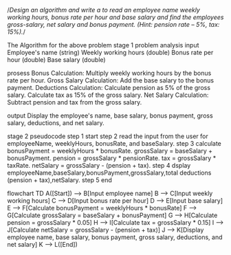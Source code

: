 /*Design an algorithm and write a to read an employee name weekly working hours, bonus rate per hour and
base salary and find the employees gross-salary, net salary and bonus payment. (Hint: pension rate – 5%,
tax: 15%).*/

The Algorithm for the above problem 
stage 1 problem analysis 
input 
Employee's name (string)
Weekly working hours (double)
Bonus rate per hour (double)
Base salary (double)

prosess 
Bonus Calculation: Multiply weekly working hours by the bonus rate per hour.
Gross Salary Calculation: Add the base salary to the bonus payment.
Deductions Calculation: Calculate pension as 5% of the gross salary.
                        Calculate tax as 15% of the gross salary.
Net Salary Calculation: Subtract pension and tax from the gross salary.

output 
Display the employee's name, base salary, bonus payment, gross salary, deductions, and net salary.

stage 2 pseudocode 
step 1 start 
step 2 read the input from the user for employeeName, weeklyHours, bonusRate, and baseSalary.
step 3 calculate  bonusPayment = weeklyHours * bonusRate.
                  grossSalary = baseSalary + bonusPayment.
                  pension = grossSalary * pensionRate.
                  tax = grossSalary * taxRate.
                  netSalary = grossSalary - (pension + tax).
step 4 dsplay  employeeName,baseSalary,bonusPayment,grossSalary,total deductions (pension + tax),netSalary.
step 5 end 

flowchart TD
A([Start]) --> B[Input employee name]
B --> C[Input weekly working hours]
C --> D[Input bonus rate per hour]
D --> E[Input base salary]
E --> F[Calculate bonusPayment = weeklyHours * bonusRate]
F --> G[Calculate grossSalary = baseSalary + bonusPayment]
G --> H[Calculate pension = grossSalary * 0.05]
H --> I[Calculate tax = grossSalary * 0.15]
I --> J[Calculate netSalary = grossSalary - (pension + tax)]
J --> K[Display employee name, base salary, bonus payment, gross salary, deductions, and net salary]
K --> L([End])

                  

